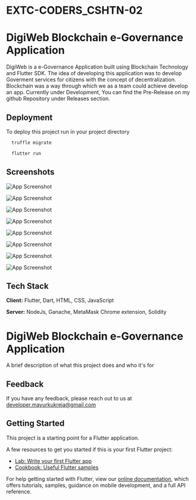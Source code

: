 # EXTC-CODERS_CSHTN-02

# DigiWeb Blockchain e-Governance Application

DigiWeb is a e-Governance Application built using Blockchain Technology and Flutter SDK.
The idea of developing this application was to develop Goverment services for citizens with the concept of decentralization. Blockchain was a way through which we as a team could achieve develop an app.
Currently under Development, You can find the Pre-Release on my github Repository under Releases section.


## Deployment

To deploy this project run in your project directory

```bash
  truffle migrate
```
```bash
  flutter run
```


  
## Screenshots

![App Screenshot](file:///C:/Users/Neha/Desktop/Screenshot_1632470632.png)

![App Screenshot](file:///C:/Users/Neha/Desktop/Screenshot_1632559018.png)

![App Screenshot](file:///C:/Users/Neha/Desktop/Screenshot_1632558424.png)

![App Screenshot](file:///C:/Users/Neha/Desktop/Screenshot_1632558416.png)

![App Screenshot](file:///C:/Users/Neha/Desktop/Screenshot_1632558544.png)

![App Screenshot](file:///C:/Users/Neha/Pictures/Screenshots/Screenshot%20(4).png)

![App Screenshot](file:///C:/Users/Neha/Pictures/Screenshots/Screenshot%20(5).png)

![App Screenshot](file:///C:/Users/Neha/Pictures/Screenshots/Screenshot%20(7).png)

  
## Tech Stack

**Client:** Flutter, Dart, HTML, CSS, JavaScript

**Server:** NodeJs, Ganache, MetaMask Chrome extension, Solidity

  
# DigiWeb Blockchain e-Governance Application

A brief description of what this project does and who it's for


## Feedback

If you have any feedback, please reach out to us at developer.mayurkukreja@gmail.com

  

## Getting Started

This project is a starting point for a Flutter application.

A few resources to get you started if this is your first Flutter project:

- [Lab: Write your first Flutter app](https://flutter.dev/docs/get-started/codelab)
- [Cookbook: Useful Flutter samples](https://flutter.dev/docs/cookbook)

For help getting started with Flutter, view our
[online documentation](https://flutter.dev/docs), which offers tutorials,
samples, guidance on mobile development, and a full API reference.

